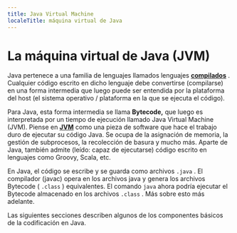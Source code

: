```yaml
---
title: Java Virtual Machine
localeTitle: máquina virtual de Java
---
```

# La máquina virtual de Java (JVM)

Java pertenece a una familia de lenguajes llamados lenguajes [**compilados**](https://en.wikipedia.org/wiki/Compiled_language) . Cualquier código escrito en dicho lenguaje debe convertirse (compilarse) en una forma intermedia que luego puede ser entendida por la plataforma del host (el sistema operativo / plataforma en la que se ejecuta el código).

Para Java, esta forma intermedia se llama **Bytecode,** que luego es interpretada por un tiempo de ejecución llamado Java Virtual Machine (JVM). Piense en [**JVM**](https://docs.oracle.com/javase/specs/jvms/se7/html/) como una pieza de software que hace el trabajo duro de ejecutar su código Java. Se ocupa de la asignación de memoria, la gestión de subprocesos, la recolección de basura y mucho más. Aparte de Java, también admite (leído: capaz de ejecutarse) código escrito en lenguajes como Groovy, Scala, etc.

En Java, el código se escribe y se guarda como archivos `.java` . El compilador (javac) opera en los archivos java y genera los archivos Bytecode ( `.class` ) equivalentes. El comando `java` ahora podría ejecutar el Bytecode almacenado en los archivos `.class` . Más sobre esto más adelante.

Las siguientes secciones describen algunos de los componentes básicos de la codificación en Java.